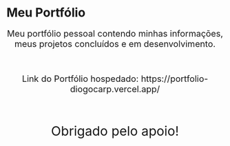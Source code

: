 # Meu Portfólio
<div style='text-align:center;'>
<p style='font-size:20px'>Meu portfólio pessoal contendo minhas informações, meus projetos concluídos e em desenvolvimento.<p/><br>
<p style='font-size:20px'>Link do Portfólio hospedado: https://portfolio-diogocarp.vercel.app/</p><br>
<p style='font-size:30px'>Obrigado pelo apoio!</p>
</div>
